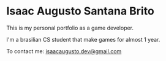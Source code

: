 # Isaac Augusto Santana Brito

This is my personal portfolio as a game developer.

I'm a brasilian CS student that make games for almost 1 year.

To contact me: isaacaugusto.dev@gmail.com
